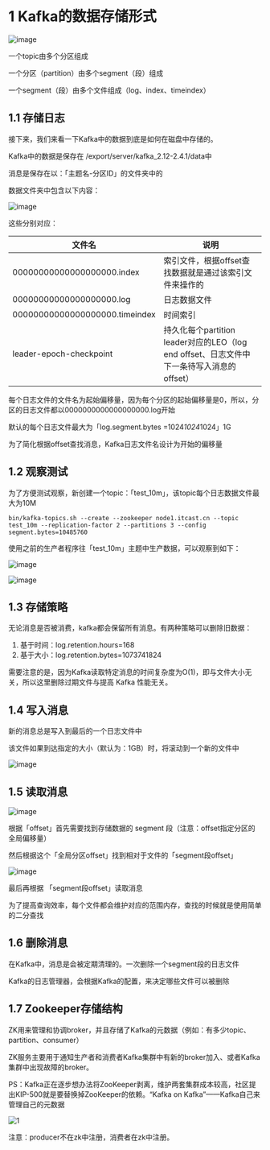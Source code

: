 # 1 Kafka的数据存储形式

![image](https://user-images.githubusercontent.com/75486726/180815587-fe422a42-0e7b-417f-bfbd-7705eb79482f.png)

一个topic由多个分区组成

一个分区（partition）由多个segment（段）组成

一个segment（段）由多个文件组成（log、index、timeindex）

## 1.1 存储日志
接下来，我们来看一下Kafka中的数据到底是如何在磁盘中存储的。

Kafka中的数据是保存在 /export/server/kafka_2.12-2.4.1/data中

消息是保存在以：「主题名-分区ID」的文件夹中的

数据文件夹中包含以下内容：

![image](https://user-images.githubusercontent.com/75486726/180815647-ff855367-2242-48cf-b1c0-5bd566dc1545.png)

这些分别对应：

| 文件名 | 说明  
| --- | ---
| 00000000000000000000.index  | 索引文件，根据offset查找数据就是通过该索引文件来操作的
| 00000000000000000000.log    | 日志数据文件
| 00000000000000000000.timeindex  | 时间索引
| leader-epoch-checkpoint | 持久化每个partition leader对应的LEO（log end offset、日志文件中下一条待写入消息的offset）

每个日志文件的文件名为起始偏移量，因为每个分区的起始偏移量是0，所以，分区的日志文件都以0000000000000000000.log开始

默认的每个日志文件最大为「log.segment.bytes =1024*1024*1024」1G

为了简化根据offset查找消息，Kafka日志文件名设计为开始的偏移量

## 1.2 观察测试
为了方便测试观察，新创建一个topic：「test_10m」，该topic每个日志数据文件最大为10M
``` 
bin/kafka-topics.sh --create --zookeeper node1.itcast.cn --topic test_10m --replication-factor 2 --partitions 3 --config segment.bytes=10485760
```
使用之前的生产者程序往「test_10m」主题中生产数据，可以观察到如下：

![image](https://user-images.githubusercontent.com/75486726/180815718-c6460076-d7be-40c9-bfed-3f3b42544cdb.png)

![image](https://user-images.githubusercontent.com/75486726/180815760-f1749761-71a0-42e2-b12b-da2b9b84958d.png)

## 1.3 存储策略
无论消息是否被消费，kafka都会保留所有消息。有两种策略可以删除旧数据：
1. 基于时间：log.retention.hours=168
2. 基于大小：log.retention.bytes=1073741824

需要注意的是，因为Kafka读取特定消息的时间复杂度为O(1)，即与文件大小无关，所以这里删除过期文件与提高 Kafka 性能无关。

## 1.4 写入消息
新的消息总是写入到最后的一个日志文件中

该文件如果到达指定的大小（默认为：1GB）时，将滚动到一个新的文件中

![image](https://user-images.githubusercontent.com/75486726/180815825-df1dba37-8287-44c6-83be-ab8472e24532.png)

## 1.5 读取消息

![image](https://user-images.githubusercontent.com/75486726/180815874-b216e130-021e-4322-96e2-acd3efa0e0a8.png)

根据「offset」首先需要找到存储数据的 segment 段（注意：offset指定分区的全局偏移量）

然后根据这个「全局分区offset」找到相对于文件的「segment段offset」

![image](https://user-images.githubusercontent.com/75486726/180815932-a54ecca9-33ed-4bc8-a223-f325f49817a1.png)

最后再根据 「segment段offset」读取消息

为了提高查询效率，每个文件都会维护对应的范围内存，查找的时候就是使用简单的二分查找

## 1.6 删除消息
在Kafka中，消息是会被定期清理的。一次删除一个segment段的日志文件

Kafka的日志管理器，会根据Kafka的配置，来决定哪些文件可以被删除

## 1.7 Zookeeper存储结构
ZK用来管理和协调broker，并且存储了Kafka的元数据（例如：有多少topic、partition、consumer）

ZK服务主要用于通知生产者和消费者Kafka集群中有新的broker加入、或者Kafka集群中出现故障的broker。

PS：Kafka正在逐步想办法将ZooKeeper剥离，维护两套集群成本较高，社区提出KIP-500就是要替换掉ZooKeeper的依赖。“Kafka on Kafka”——Kafka自己来管理自己的元数据

![1](https://user-images.githubusercontent.com/75486726/180816026-15a1b8b8-f093-4bfe-a031-678624d53e97.png)

注意：producer不在zk中注册，消费者在zk中注册。
